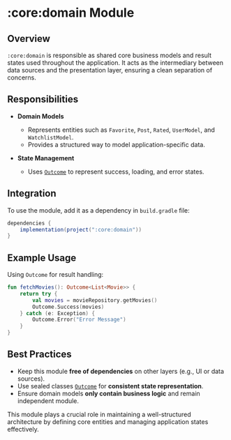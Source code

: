 # :core:domain Module

## Overview

`:core:domain` is responsible as shared core business models and result states used throughout the application. It acts as the intermediary between data sources and the presentation layer, ensuring a clean separation of concerns.

## Responsibilities

- **Domain Models**
  - Represents entities such as `Favorite`, `Post`, `Rated`, `UserModel`, and `WatchlistModel`.
  - Provides a structured way to model application-specific data.

- **State Management**
  - Uses [`Outcome`](../domain/src/main/kotlin/com/waffiq/bazz_movies/core/domain/Outcome.kt) to represent success, loading, and error states.

## Integration

To use the module, add it as a dependency in `build.gradle` file:

```gradle
dependencies {
    implementation(project(":core:domain"))
}
```

## Example Usage

Using `Outcome` for result handling:

```kotlin
fun fetchMovies(): Outcome<List<Movie>> {
    return try {
        val movies = movieRepository.getMovies()
        Outcome.Success(movies)
    } catch (e: Exception) {
        Outcome.Error("Error Message")
    }
}
```

## Best Practices

- Keep this module **free of dependencies** on other layers (e.g., UI or data sources).
- Use sealed classes [`Outcome`](./src/main/kotlin/com/waffiq/bazz_movies/core/domain/Outcome.kt) for **consistent state representation**.
- Ensure domain models **only contain business logic** and remain independent module.

This module plays a crucial role in maintaining a well-structured architecture by defining core entities and managing application states effectively.
